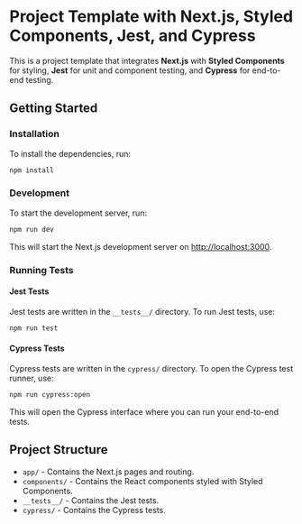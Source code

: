 # Project Template with Next.js, Styled Components, Jest, and Cypress

This is a project template that integrates **Next.js** with **Styled Components** for styling, **Jest** for unit and component testing, and **Cypress** for end-to-end testing.

## Getting Started

### Installation

To install the dependencies, run:

```bash
npm install
```

### Development

To start the development server, run:

```bash
npm run dev
```

This will start the Next.js development server on [http://localhost:3000](http://localhost:3000).

### Running Tests

#### Jest Tests

Jest tests are written in the `__tests__/` directory. To run Jest tests, use:

```bash
npm run test
```

#### Cypress Tests

Cypress tests are written in the `cypress/` directory. To open the Cypress test runner, use:

```bash
npm run cypress:open
```

This will open the Cypress interface where you can run your end-to-end tests.

## Project Structure

- `app/` - Contains the Next.js pages and routing.
- `components/` - Contains the React components styled with Styled Components.
- `__tests__/` - Contains the Jest tests.
- `cypress/` - Contains the Cypress tests.
